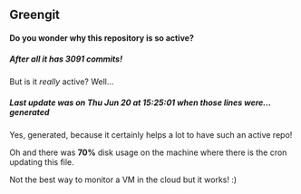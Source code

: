## Greengit

#### Do you wonder why this repository is so active?

##### After all it has 3091 commits!

But is it *really* active? Well...

##### Last update was on Thu Jun 20 at 15:25:01 when those lines were... generated

Yes, generated, because it certainly helps a lot to have such an active repo!

Oh and there was **70%** disk usage on the machine
where there is the cron updating this file.

Not the best way to monitor a VM in the cloud but it works! :)
